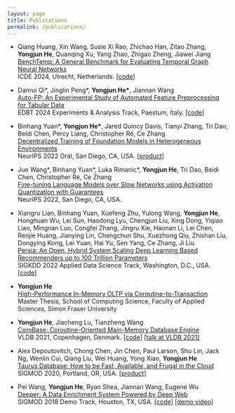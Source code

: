 ```yaml
---
layout: page
title: Publications
permalink: /publications/
---
```

* Qiang Huang, Xin Wang, Susie Xi Rao, Zhichao Han, Zitao Zhang, <strong>Yongjun He</strong>, Quanqing Xu, Yang Zhao, Zhigao Zheng, Jiawei Jiang  
  [BenchTemp: A General Benchmark for Evaluating Temporal Graph Neural Networks]()  
  ICDE 2024, Utrecht, Netherlands. [[code]](https://github.com/qianghuangwhu/benchtemp)

* Danrui Qi\*, Jinglin Peng\*, <strong>Yongjun He\*</strong>, Jiannan Wang  
  [Auto-FP: An Experimental Study of Automated Feature Preprocessing for Tabular Data](https://openproceedings.org/2024/conf/edbt/AutoFP_EDBT_camera_ready.pdf)  
  EDBT 2024 Experiments & Analysis Track, Paestum, Italy. [[code]](https://github.com/AutoFP)

* Binhang Yuan\*, <strong>Yongjun He\*</strong>, Jared Quincy Davis, Tianyi Zhang, Tri Dao, Beidi Chen, Percy Liang, Christopher Ré, Ce Zhang  
  [Decentralized Training of Foundation Models in Heterogeneous Environments](https://proceedings.neurips.cc/paper_files/paper/2022/file/a37d615b61f999a5fa276adb14643476-Paper-Conference.pdf)  
  NeurIPS 2022 Oral, San Diego, CA, USA. [[product]](https://together.ai/)

* Jue Wang\*, Binhang Yuan\*, Luka Rimanic\*, <strong>Yongjun He</strong>, Tri Dao, Beidi Chen, Christopher Ré, Ce Zhang  
  [Fine-tuning Language Models over Slow Networks using Activation Quantization with Guarantees](https://proceedings.neurips.cc/paper_files/paper/2022/file/7a43b8eb92cd5f652b78eeee3fb6f910-Paper-Conference.pdf)  
  NeurIPS 2022, San Diego, CA, USA.

* Xiangru Lian, Binhang Yuan, Xuefeng Zhu, Yulong Wang, <strong>Yongjun He</strong>, Honghuan Wu, Lei Sun, Haodong Lyu, Chengjun Liu, Xing Dong, Yiqiao Liao, Mingnan Luo, Congfei Zhang, Jingru Xie, Haonan Li, Lei Chen, Renjie Huang, Jianying Lin, Chengchun Shu, Xuezhong Qiu, Zhishan Liu, Dongying Kong, Lei Yuan, Hai Yu, Sen Yang, Ce Zhang, Ji Liu  
  [Persia: An Open, Hybrid System Scaling Deep Learning Based Recommenders up to 100 Trillion Parameters](https://dl.acm.org/doi/abs/10.1145/3534678.3539070)  
  SIGKDD 2022 Applied Data Science Track, Washington, D.C., USA. [[code]](https://github.com/PersiaML/Persia)
  
* <strong>Yongjun He</strong>  
  [High-Performance In-Memory OLTP via Coroutine-to-Transaction](https://sfu-primo.hosted.exlibrisgroup.com/permalink/f/usv8m3/01SFUL_ALMA51408655040003611)  
  Master Thesis, School of Computing Science, Faculty of Applied Sciences, Simon Fraser University

* <strong>Yongjun He</strong>, Jiacheng Lu, Tianzheng Wang  
  [CoroBase: Coroutine-Oriented Main-Memory Database Engine](https://dl.acm.org/doi/abs/10.14778/3430915.3430932)  
  VLDB 2021, Copenhagen, Denmark. [[code]](https://github.com/sfu-dis/corobase) [[talk at VLDB 2021]](https://www.bilibili.com/video/BV1UM4y1577P?spm_id_from=333.999.0.0)


* Alex Depoutovitch, Chong Chen, Jin Chen, Paul Larson, Shu Lin, Jack Ng, Wenlin Cui, Qiang Liu, Wei Huang, Yong Xiao, <strong>Yongjun He</strong>  
  [Taurus Database: How to be Fast, Available, and Frugal in the Cloud](https://dl.acm.org/doi/abs/10.1145/3318464.3386129)  
  SIGMOD 2020, Portland, OR, USA. [[product]](https://www.huaweicloud.com/intl/en-us/product/gaussdbformysql.html)

* Pei Wang, <strong>Yongjun He</strong>, Ryan Shea, Jiannan Wang, Eugene Wu  
  [Deeper: A Data Enrichment System Powered by Deep Web](https://dl.acm.org/doi/10.1145/3183713.3193569)  
  SIGMOD 2018 Demo Track, Houston, TX, USA. [[code]](https://github.com/sfu-db/deeperlib) [[demo video]](https://www.youtube.com/watch?v=QHYgLIqqjWY)
